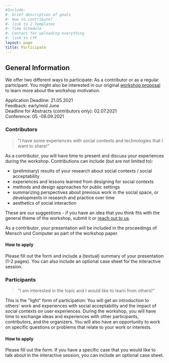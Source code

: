 ```yaml
---
#Include:
#- brief description of goals
#- How to contribute?
#- link to 2 Templates
#- Time Schedule
#- Contact for uploading everything
#- link to CfP
layout: page
title: Participate
---
```


## General Information

We offer two different ways to participate: As a contributor or as a regular
participant. You might also be interested in our original [workshop
proposal](/assets/proposal.pdf) to learn more about the workshop motivation.

<p>Application Deadline: 21.05.2021<br>
Feedback: early/mid June<br>
Deadline for Abstracts (contributors only): 02.07.2021<br>
Conference: 05.-08.09.2021</p>

### Contributors

>"I have some experiences with social contexts and technologies that I want to
>share!"

As a contributor, you will have time to present and discuss your experiences
during the workshop. Contributions can include (but are not limited to):

* (preliminary) results of your research about social contexts / social
  acceptability
* experiences and lessons learned from designing for social contexts
* methods and design approaches for public settings
* summarizing perspectives about previous work in the social space, or
  developments in research and practice over time
* aesthetics of social interaction

These are our suggestions - if you have an idea that you think fits with the
general theme of the workshop, submit it or [reach out to
us](/aips/contact.html).

As a contributor, your presentation will be included in the proceedings of
Mensch und Computer as part of the workshop paper.

#### How to apply

Please fill out the form and include a (textual) summary of your presentation
(1-2 pages). You can also include an optional case sheet for the interactive
session.

### Participants

>"I am interested in the topic and I would like to learn from others!"

This is the "light" form of participation: You will get an introduction to
others' work and experiences with social acceptability and the impact of social
contexts on user experiences. During the workshop, you will have time to
exchange ideas and experiences with other participants, contributors, and the
organizers. You will also have an opportunity to work on specific questions or
problems that relate to your work or interests.

#### How to apply

Please fill out the form. If you have a specific case that you would like to
talk about in the interactive session, you can include an optional case sheet.
